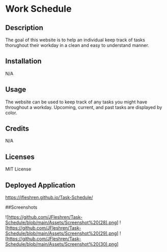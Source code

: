 # Work Schedule

## Description

The goal of this website is to help an individual keep track of tasks thorughout their workday in a clean and easy to understand manner.

## Installation

N/A

## Usage

The website can be used to keep track of any tasks you might have throughout a workday. Upcoming, current, and past tasks are displayed by color.

## Credits

N/A

## Licenses

MIT License

## Deployed Application

https://jfleshren.github.io/Task-Schedule/

##Screenshots

![https://github.com/JFleshren/Task-Schedule/blob/main/Assets/Screenshot%20(28).png] ![https://github.com/JFleshren/Task-Schedule/blob/main/Assets/Screenshot%20(29).png] ![https://github.com/JFleshren/Task-Schedule/blob/main/Assets/Screenshot%20(30).png] 

